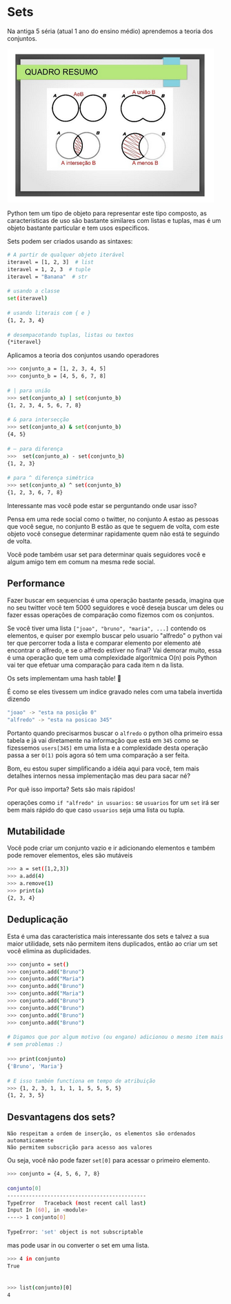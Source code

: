 # Sets

Na antiga 5 séria (atual 1 ano do ensino médio) aprendemos a teoria dos conjuntos.

![Teoria dos Conjuntos](/Docs/img/Teoria-dos-conjuntos.png)

Python tem um tipo de objeto para representar este tipo composto, as caracteristicas de uso são bastante similares com listas e tuplas, mas é um objeto bastante particular e tem usos especificos.

Sets podem ser criados usando as sintaxes:
```bash
# A partir de qualquer objeto iterável
iteravel = [1, 2, 3]  # list
iteravel = 1, 2, 3  # tuple
iteravel = "Banana"  # str

# usando a classe
set(iteravel)

# usando literais com { e }
{1, 2, 3, 4}

# desempacotando tuplas, listas ou textos
{*iteravel}
```
Aplicamos a teoria dos conjuntos usando operadores
```bash
>>> conjunto_a = [1, 2, 3, 4, 5]
>>> conjunto_b = [4, 5, 6, 7, 8]

# | para união
>>> set(conjunto_a) | set(conjunto_b)
{1, 2, 3, 4, 5, 6, 7, 8}

# & para intersecção
>>> set(conjunto_a) & set(conjunto_b)
{4, 5}

# – para diferença
>>>  set(conjunto_a) - set(conjunto_b)
{1, 2, 3}

# para ^ diferença simétrica
>>> set(conjunto_a) ^ set(conjunto_b)
{1, 2, 3, 6, 7, 8}
```
Interessante mas você pode estar se perguntando onde usar isso?

Pensa em uma rede social como o twitter, no conjunto A estao as pessoas que você segue, no conjunto B estão as que te seguem de volta, com este objeto você consegue determinar rapidamente quem não está te seguindo de volta.

Você pode também usar set para determinar quais seguidores você e algum amigo tem em comum na mesma rede social.

## Performance

Fazer buscar em sequencias é uma operação bastante pesada, imagina que no seu twitter você tem 5000 seguidores e você deseja buscar um deles ou fazer essas operações de comparação como fizemos com os conjuntos.

Se você tiver uma lista `["joao", "bruno", "maria", ...]` contendo os elementos, e quiser por exemplo buscar pelo usuario "alfredo" o python vai ter que percorrer toda a lista e comparar elemento por elemento até encontrar o alfredo, e se o alfredo estiver no final? Vai demorar muito, essa é uma operação que tem uma complexidade algoritmica O(n) pois Python vai ter que efetuar uma comparação para cada item n da lista.

Os sets implementam uma hash table! 🎉

É como se eles tivessem um indice gravado neles com uma tabela invertida dizendo
```bash
"joao" -> "esta na posição 0"
"alfredo" -> "esta na posicao 345"
```
Portanto quando precisarmos buscar o `alfredo` o python olha primeiro essa tabela e já vai diretamente na informação que está em `345` como se fizessemos `users[345]` em uma lista e a complexidade desta operação passa a ser `O(1)` pois agora só tem uma comparação a ser feita.

Bom, eu estou super simplificando a idéia aqui para você, tem mais detalhes internos nessa implementação mas deu para sacar né?

Por quê isso importa? Sets são mais rápidos!

operações como `if "alfredo" in usuarios:` se `usuarios` for um `set` irá ser bem mais rápido do que caso `usuarios` seja uma lista ou tupla.

## Mutabilidade

Você pode criar um conjunto vazio e ir adicionando elementos e também pode remover elementos, eles são mutáveis
```bash
>>> a = set([1,2,3])
>>> a.add(4)
>>> a.remove(1)
>>> print(a)
{2, 3, 4}
```

## Deduplicação

Esta é uma das caracteristica mais interessante dos sets e talvez a sua maior utilidade, sets não permitem itens duplicados, então ao criar um set você elimina as duplicidades.
```bash
>>> conjunto = set()
>>> conjunto.add("Bruno")
>>> conjunto.add("Maria")
>>> conjunto.add("Bruno")
>>> conjunto.add("Maria")
>>> conjunto.add("Bruno")
>>> conjunto.add("Bruno")
>>> conjunto.add("Bruno")
>>> conjunto.add("Bruno")

# Digamos que por algum motivo (ou engano) adicionou o mesmo item mais de uma vez
# sem problemas :)

>>> print(conjunto)
{'Bruno', 'Maria'}

# E isso também functiona em tempo de atribuição
>>> {1, 2, 3, 1, 1, 1, 1, 5, 5, 5, 5}
{1, 2, 3, 5}
```

## Desvantagens dos sets?

    Não respeitam a ordem de inserção, os elementos são ordenados automaticamente
    Não permitem subscrição para acesso aos valores

Ou seja, você não pode fazer `set[0]` para acessar o primeiro elemento.
```bash
>>> conjunto = {4, 5, 6, 7, 8}

conjunto[0]
---------------------------------------------
TypeError   Traceback (most recent call last)
Input In [60], in <module>
----> 1 conjunto[0]

TypeError: 'set' object is not subscriptable
```
mas pode usar in ou converter o set em uma lista.
```bash
>>> 4 in conjunto
True


>>> list(conjunto)[0]
4
```
